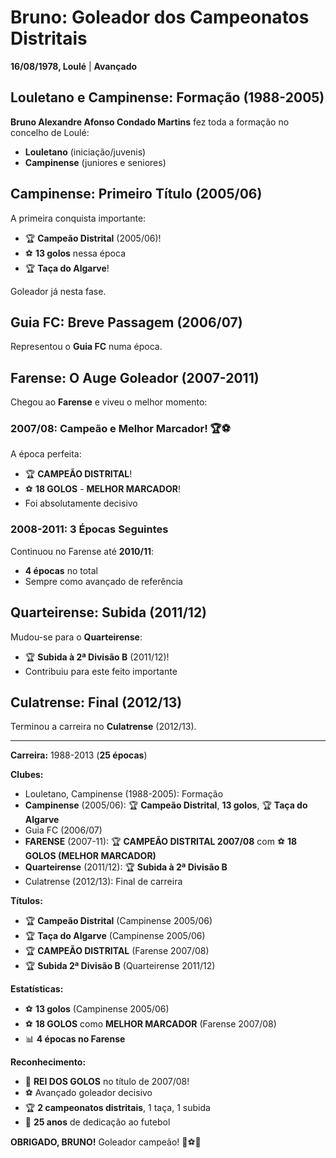 # Bruno: Goleador dos Campeonatos Distritais

**16/08/1978, Loulé** | **Avançado**

## Louletano e Campinense: Formação (1988-2005)

**Bruno Alexandre Afonso Condado Martins** fez toda a formação no concelho de Loulé:
- **Louletano** (iniciação/juvenis)
- **Campinense** (juniores e seniores)

## Campinense: Primeiro Título (2005/06)

A primeira conquista importante:
- 🏆 **Campeão Distrital** (2005/06)!
- ⚽ **13 golos** nessa época
- 🏆 **Taça do Algarve**!

Goleador já nesta fase.

## Guia FC: Breve Passagem (2006/07)

Representou o **Guia FC** numa época.

## Farense: O Auge Goleador (2007-2011)

Chegou ao **Farense** e viveu o melhor momento:

### 2007/08: Campeão e Melhor Marcador! 🏆⚽

A época perfeita:
- 🏆 **CAMPEÃO DISTRITAL**!
- ⚽ **18 GOLOS** - **MELHOR MARCADOR**!
- Foi absolutamente decisivo

### 2008-2011: 3 Épocas Seguintes

Continuou no Farense até **2010/11**:
- **4 épocas** no total
- Sempre como avançado de referência

## Quarteirense: Subida (2011/12)

Mudou-se para o **Quarteirense**:
- 🏆 **Subida à 2ª Divisão B** (2011/12)!
- Contribuiu para este feito importante

## Culatrense: Final (2012/13)

Terminou a carreira no **Culatrense** (2012/13).

---

**Carreira:** 1988-2013 (**25 épocas**)

**Clubes:**
- Louletano, Campinense (1988-2005): Formação
- **Campinense** (2005/06): 🏆 **Campeão Distrital**, **13 golos**, 🏆 **Taça do Algarve**
- Guia FC (2006/07)
- **FARENSE** (2007-11): 🏆 **CAMPEÃO DISTRITAL 2007/08** com ⚽ **18 GOLOS (MELHOR MARCADOR)**
- **Quarteirense** (2011/12): 🏆 **Subida à 2ª Divisão B**
- Culatrense (2012/13): Final de carreira

**Títulos:**
- 🏆 **Campeão Distrital** (Campinense 2005/06)
- 🏆 **Taça do Algarve** (Campinense 2005/06)
- 🏆 **CAMPEÃO DISTRITAL** (Farense 2007/08)
- 🏆 **Subida 2ª Divisão B** (Quarteirense 2011/12)

**Estatísticas:**
- ⚽ **13 golos** (Campinense 2005/06)
- ⚽ **18 GOLOS** como **MELHOR MARCADOR** (Farense 2007/08)
- 📊 **4 épocas no Farense**

**Reconhecimento:**
- 👑 **REI DOS GOLOS** no título de 2007/08!
- ⚽ Avançado goleador decisivo
- 🏆 **2 campeonatos distritais**, 1 taça, 1 subida
- 💪 **25 anos** de dedicação ao futebol

**OBRIGADO, BRUNO!** Goleador campeão! 🦁⚽👑
